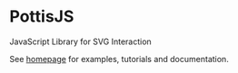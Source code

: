 # PottisJS

JavaScript Library for SVG Interaction

See [homepage](http://www.pottisjs.com) for examples, tutorials and documentation.



